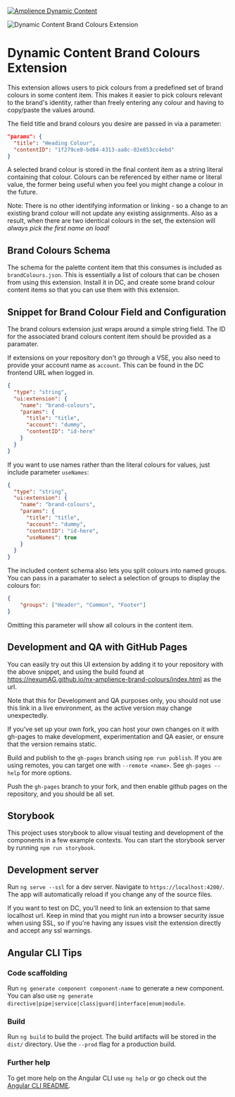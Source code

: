 [![Amplience Dynamic Content](media/header.png)](https://amplience.com/dynamic-content)

![Dynamic Content Brand Colours Extension](media/screenshot.png)

# Dynamic Content Brand Colours Extension

This extension allows users to pick colours from a predefined set of brand colours in some content item. This makes it easier to pick colours relevant to the brand's identity, rather than freely entering any colour and having to copy/paste the values around.

The field title and brand colours you desire are passed in via a parameter:

```json
"params": {
  "title": "Heading Colour",
  "contentID": "1f279ce8-bd84-4313-aa8c-02e853cc4ebd"
}
```

A selected brand colour is stored in the final content item as a string literal containing that colour. Colours can be referenced by either name or literal value, the former being useful when you feel you might change a colour in the future. 

Note: There is no other identifying information or linking - so a change to an existing brand colour will not update any existing assignments. Also as a result, when there are two identical colours in the set, the extension will *always pick the first name on load!*

## Brand Colours Schema

The schema for the palette content item that this consumes is included as `brandColours.json`. This is essentially a list of colours that can be chosen from using this extension. Install it in DC, and create some brand colour content items so that you can use them with this extension.

## Snippet for Brand Colour Field and Configuration

The brand colours extension just wraps around a simple string field. The ID for the associated brand colours content item should be provided as a paramater.

If extensions on your repository don't go through a VSE, you also need to provide your account name as `account`. This can be found in the DC frontend URL when logged in.

```json
{
  "type": "string",
  "ui:extension": {
    "name": "brand-colours",
    "params": {
      "title": "title",
      "account": "dummy",
      "contentID": "id-here"
    }
  }
}
```

If you want to use names rather than the literal colours for values, just include parameter `useNames`:

```json
{
  "type": "string",
  "ui:extension": {
    "name": "brand-colours",
    "params": {
      "title": "title",
      "account": "dummy",
      "contentID": "id-here",
      "useNames": true
    }
  }
}
```

The included content schema also lets you split colours into named groups. You can pass in a paramater to select a selection of groups to display the colours for:

```json
{
    "groups": ["Header", "Common", "Footer"]
}
```

Omitting this parameter will show all colours in the content item.

## Development and QA with GitHub Pages

You can easily try out this UI extension by adding it to your repository with the above snippet, and using the build found at https://nexumAG.github.io/nx-amplience-brand-colours/index.html as the url.

Note that this for Development and QA purposes only, you should not use this link in a live environment, as the active version may change unexpectedly.

If you've set up your own fork, you can host your own changes on it with gh-pages to make development, experimentation and QA easier, or ensure that the version remains static.

Build and publish to the `gh-pages` branch using `npm run publish`. If you are using remotes, you can target one with `--remote <name>`. See `gh-pages --help` for more options.

Push the `gh-pages` branch to your fork, and then enable github pages on the repository, and you should be all set.

## Storybook

This project uses storybook to allow visual testing and development of the components in a few example contexts. You can start the storybook server by running `npm run storybook`.

## Development server

Run `ng serve --ssl` for a dev server. Navigate to `https://localhost:4200/`. The app will automatically reload if you change any of the source files.

If you want to test on DC, you'll need to link an extension to that same localhost url. Keep in mind that you might run into a browser security issue when using SSL, so if you're having any issues visit the extension directly and accept any ssl warnings.

## Angular CLI Tips

### Code scaffolding

Run `ng generate component component-name` to generate a new component. You can also use `ng generate directive|pipe|service|class|guard|interface|enum|module`.

### Build

Run `ng build` to build the project. The build artifacts will be stored in the `dist/` directory. Use the `--prod` flag for a production build.

### Further help

To get more help on the Angular CLI use `ng help` or go check out the [Angular CLI README](https://github.com/angular/angular-cli/blob/master/README.md).
